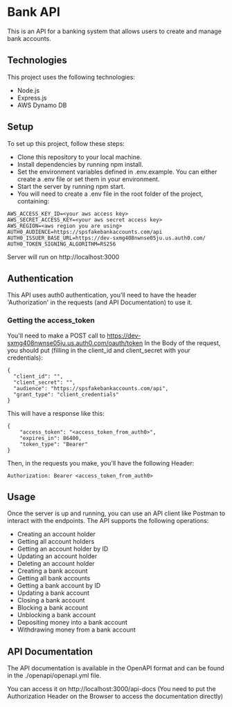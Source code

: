 # Bank API

This is an API for a banking system that allows users to create and manage bank accounts.

## Technologies

This project uses the following technologies:

- Node.js
- Express.js
- AWS Dynamo DB

## Setup

To set up this project, follow these steps:

- Clone this repository to your local machine.
- Install dependencies by running npm install.
- Set the environment variables defined in .env.example. You can either create a .env file or set them in your environment.
- Start the server by running npm start.
- You will need to create a .env file in the root folder of the project, containing:
```
AWS_ACCESS_KEY_ID=<your aws access key>
AWS_SECRET_ACCESS_KEY=<your aws secret access key>
AWS_REGION=<aws region you are using>
AUTH0_AUDIENCE=https://spsfakebankaccounts.com/api
AUTH0_ISSUER_BASE_URL=https://dev-sxmg408nwnse05ju.us.auth0.com/
AUTH0_TOKEN_SIGNING_ALGORITHM=RS256
```

Server will run on http://localhost:3000

## Authentication

This API uses auth0 authentication, you'll need to have the header 'Authorization' in the requests (and API Documentation) to use it.

### Getting the access_token

You'll need to make a POST call to https://dev-sxmg408nwnse05ju.us.auth0.com/oauth/token
In the Body of the request, you should put (filling in the client_id and client_secret with your credentials):

```
{
  "client_id": "",
  "client_secret": "",
  "audience": "https://spsfakebankaccounts.com/api",
  "grant_type": "client_credentials"
}

```

This will have a response like this:

```
{
    "access_token": "<access_token_from_auth0>",
    "expires_in": 86400,
    "token_type": "Bearer"
}
```

Then, in the requests you make, you'll have the following Header:

```
Authorization: Bearer <access_token_from_auth0>
```

## Usage

Once the server is up and running, you can use an API client like Postman to interact with the endpoints. The API supports the following operations:

- Creating an account holder
- Getting all account holders
- Getting an account holder by ID
- Updating an account holder
- Deleting an account holder
- Creating a bank account
- Getting all bank accounts
- Getting a bank account by ID
- Updating a bank account
- Closing a bank account
- Blocking a bank account
- Unblocking a bank account
- Depositing money into a bank account
- Withdrawing money from a bank account

## API Documentation

The API documentation is available in the OpenAPI format and can be found in the ./openapi/openapi.yml file.

You can access it on http://localhost:3000/api-docs (You need to put the Authorization Header on the Browser to access the documentation directly)
